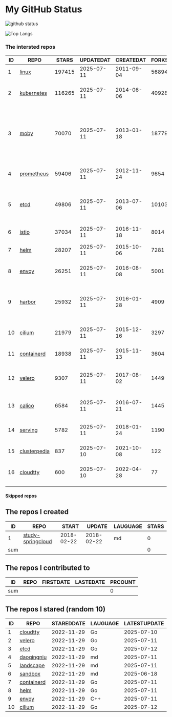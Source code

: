 # My GitHub Status

<img src="https://github-readme-stats-1.yihong0618.vercel.app/api?username=daoqingniu&show_icons=true&&&hide_title=true&count_private=true" alt="github status" />

![Top Langs](https://github-readme-stats-1.yihong0618.vercel.app/api/top-langs/?username=daoqingniu&layout=compact)

<!--START_SECTION:github_repos-->
### The intersted repos
| ID |                              REPO                               | STARS  | UPDATEDAT  | CREATEDAT  | FORKSCOUNT |                                                DESCRIPTIONS                                                |
|----|-----------------------------------------------------------------|--------|------------|------------|------------|------------------------------------------------------------------------------------------------------------|
|  1 | [linux](https://github.com/torvalds/linux)                      | 197415 | 2025-07-11 | 2011-09-04 |      56894 | Linux kernel source tree                                                                                   |
|  2 | [kubernetes](https://github.com/kubernetes/kubernetes)          | 116265 | 2025-07-11 | 2014-06-06 |      40928 | Production-Grade Container Scheduling and Management                                                       |
|  3 | [moby](https://github.com/moby/moby)                            |  70070 | 2025-07-11 | 2013-01-18 |      18779 | The Moby Project - a collaborative project for the container ecosystem to assemble container-based systems |
|  4 | [prometheus](https://github.com/prometheus/prometheus)          |  59406 | 2025-07-11 | 2012-11-24 |       9654 | The Prometheus monitoring system and time series database.                                                 |
|  5 | [etcd](https://github.com/etcd-io/etcd)                         |  49806 | 2025-07-11 | 2013-07-06 |      10103 | Distributed reliable key-value store for the most critical data of a distributed system                    |
|  6 | [istio](https://github.com/istio/istio)                         |  37034 | 2025-07-11 | 2016-11-18 |       8014 | Connect, secure, control, and observe services.                                                            |
|  7 | [helm](https://github.com/helm/helm)                            |  28207 | 2025-07-11 | 2015-10-06 |       7281 | The Kubernetes Package Manager                                                                             |
|  8 | [envoy](https://github.com/envoyproxy/envoy)                    |  26251 | 2025-07-11 | 2016-08-08 |       5001 | Cloud-native high-performance edge/middle/service proxy                                                    |
|  9 | [harbor](https://github.com/goharbor/harbor)                    |  25932 | 2025-07-11 | 2016-01-28 |       4909 | An open source trusted cloud native registry project that stores, signs, and scans content.                |
| 10 | [cilium](https://github.com/cilium/cilium)                      |  21979 | 2025-07-11 | 2015-12-16 |       3297 | eBPF-based Networking, Security, and Observability                                                         |
| 11 | [containerd](https://github.com/containerd/containerd)          |  18938 | 2025-07-11 | 2015-11-13 |       3604 | An open and reliable container runtime                                                                     |
| 12 | [velero](https://github.com/vmware-tanzu/velero)                |   9307 | 2025-07-11 | 2017-08-02 |       1449 | Backup and migrate Kubernetes applications and their persistent volumes                                    |
| 13 | [calico](https://github.com/projectcalico/calico)               |   6584 | 2025-07-11 | 2016-07-21 |       1445 | Cloud native networking and network security                                                               |
| 14 | [serving](https://github.com/knative/serving)                   |   5782 | 2025-07-11 | 2018-01-24 |       1190 | Kubernetes-based, scale-to-zero, request-driven compute                                                    |
| 15 | [clusterpedia](https://github.com/clusterpedia-io/clusterpedia) |    837 | 2025-07-10 | 2021-10-08 |        122 | The Encyclopedia of Kubernetes clusters                                                                    |
| 16 | [cloudtty](https://github.com/cloudtty/cloudtty)                |    600 | 2025-07-10 | 2022-04-28 |         77 | A Friendly Kubernetes CloudShell (Web Terminal) !                                                          |



#### Skipped repos
<!--END_SECTION:github_repos-->

<!--START_SECTION:my_github-->
## The repos I created
| ID  |                                 REPO                                 |   START    |   UPDATE   | LAUGUAGE | STARS |
|-----|----------------------------------------------------------------------|------------|------------|----------|-------|
|   1 | [study-springcloud](https://github.com/daoqingniu/study-springcloud) | 2018-02-22 | 2018-02-22 | md       |     0 |
| sum |                                                                      |            |            |          |     0 |

## The repos I contributed to
| ID  | REPO | FIRSTDATE | LASTEDATE | PRCOUNT |
|-----|------|-----------|-----------|---------|
| sum |      |           |           |       0 |

## The repos I stared (random 10)
| ID |                          REPO                          | STAREDDATE | LAUGUAGE | LATESTUPDATE |
|----|--------------------------------------------------------|------------|----------|--------------|
|  1 | [cloudtty](https://github.com/cloudtty/cloudtty)       | 2022-11-29 | Go       | 2025-07-10   |
|  2 | [velero](https://github.com/vmware-tanzu/velero)       | 2022-11-29 | Go       | 2025-07-11   |
|  3 | [etcd](https://github.com/etcd-io/etcd)                | 2022-11-29 | Go       | 2025-07-12   |
|  4 | [daoqingniu](https://github.com/daoqingniu/daoqingniu) | 2022-11-29 | md       | 2025-07-11   |
|  5 | [landscape](https://github.com/cncf/landscape)         | 2022-11-29 | md       | 2025-07-11   |
|  6 | [sandbox](https://github.com/cncf/sandbox)             | 2022-11-29 | md       | 2025-06-18   |
|  7 | [containerd](https://github.com/containerd/containerd) | 2022-11-29 | Go       | 2025-07-11   |
|  8 | [helm](https://github.com/helm/helm)                   | 2022-11-29 | Go       | 2025-07-11   |
|  9 | [envoy](https://github.com/envoyproxy/envoy)           | 2022-11-29 | C++      | 2025-07-11   |
| 10 | [cilium](https://github.com/cilium/cilium)             | 2022-11-29 | Go       | 2025-07-12   |

<!--END_SECTION:my_github-->
